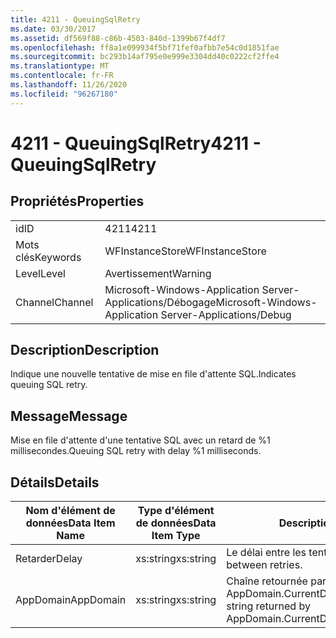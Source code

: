 ```yaml
---
title: 4211 - QueuingSqlRetry
ms.date: 03/30/2017
ms.assetid: df569f88-c86b-4503-840d-1399b67f4df7
ms.openlocfilehash: ff8a1e099934f5bf71fef0afbb7e54c0d1851fae
ms.sourcegitcommit: bc293b14af795e0e999e3304dd40c0222cf2ffe4
ms.translationtype: MT
ms.contentlocale: fr-FR
ms.lasthandoff: 11/26/2020
ms.locfileid: "96267180"
---
```

# <a name="4211---queuingsqlretry"></a><span data-ttu-id="baf81-102">4211 - QueuingSqlRetry</span><span class="sxs-lookup"><span data-stu-id="baf81-102">4211 - QueuingSqlRetry</span></span>

## <a name="properties"></a><span data-ttu-id="baf81-103">Propriétés</span><span class="sxs-lookup"><span data-stu-id="baf81-103">Properties</span></span>  
  
|||  
|-|-|  
|<span data-ttu-id="baf81-104">id</span><span class="sxs-lookup"><span data-stu-id="baf81-104">ID</span></span>|<span data-ttu-id="baf81-105">4211</span><span class="sxs-lookup"><span data-stu-id="baf81-105">4211</span></span>|  
|<span data-ttu-id="baf81-106">Mots clés</span><span class="sxs-lookup"><span data-stu-id="baf81-106">Keywords</span></span>|<span data-ttu-id="baf81-107">WFInstanceStore</span><span class="sxs-lookup"><span data-stu-id="baf81-107">WFInstanceStore</span></span>|  
|<span data-ttu-id="baf81-108">Level</span><span class="sxs-lookup"><span data-stu-id="baf81-108">Level</span></span>|<span data-ttu-id="baf81-109">Avertissement</span><span class="sxs-lookup"><span data-stu-id="baf81-109">Warning</span></span>|  
|<span data-ttu-id="baf81-110">Channel</span><span class="sxs-lookup"><span data-stu-id="baf81-110">Channel</span></span>|<span data-ttu-id="baf81-111">Microsoft-Windows-Application Server-Applications/Débogage</span><span class="sxs-lookup"><span data-stu-id="baf81-111">Microsoft-Windows-Application Server-Applications/Debug</span></span>|  
  
## <a name="description"></a><span data-ttu-id="baf81-112">Description</span><span class="sxs-lookup"><span data-stu-id="baf81-112">Description</span></span>  

 <span data-ttu-id="baf81-113">Indique une nouvelle tentative de mise en file d'attente SQL.</span><span class="sxs-lookup"><span data-stu-id="baf81-113">Indicates queuing SQL retry.</span></span>  
  
## <a name="message"></a><span data-ttu-id="baf81-114">Message</span><span class="sxs-lookup"><span data-stu-id="baf81-114">Message</span></span>  

 <span data-ttu-id="baf81-115">Mise en file d'attente d'une tentative SQL avec un retard de %1 millisecondes.</span><span class="sxs-lookup"><span data-stu-id="baf81-115">Queuing SQL retry with delay %1 milliseconds.</span></span>  
  
## <a name="details"></a><span data-ttu-id="baf81-116">Détails</span><span class="sxs-lookup"><span data-stu-id="baf81-116">Details</span></span>  
  
|<span data-ttu-id="baf81-117">Nom d'élément de données</span><span class="sxs-lookup"><span data-stu-id="baf81-117">Data Item Name</span></span>|<span data-ttu-id="baf81-118">Type d'élément de données</span><span class="sxs-lookup"><span data-stu-id="baf81-118">Data Item Type</span></span>|<span data-ttu-id="baf81-119">Description</span><span class="sxs-lookup"><span data-stu-id="baf81-119">Description</span></span>|  
|--------------------|--------------------|-----------------|  
|<span data-ttu-id="baf81-120">Retarder</span><span class="sxs-lookup"><span data-stu-id="baf81-120">Delay</span></span>|<span data-ttu-id="baf81-121">xs:string</span><span class="sxs-lookup"><span data-stu-id="baf81-121">xs:string</span></span>|<span data-ttu-id="baf81-122">Le délai entre les tentatives.</span><span class="sxs-lookup"><span data-stu-id="baf81-122">The delay between retries.</span></span>|  
|<span data-ttu-id="baf81-123">AppDomain</span><span class="sxs-lookup"><span data-stu-id="baf81-123">AppDomain</span></span>|<span data-ttu-id="baf81-124">xs:string</span><span class="sxs-lookup"><span data-stu-id="baf81-124">xs:string</span></span>|<span data-ttu-id="baf81-125">Chaîne retournée par AppDomain.CurrentDomain.FriendlyName.</span><span class="sxs-lookup"><span data-stu-id="baf81-125">The string returned by AppDomain.CurrentDomain.FriendlyName.</span></span>|
